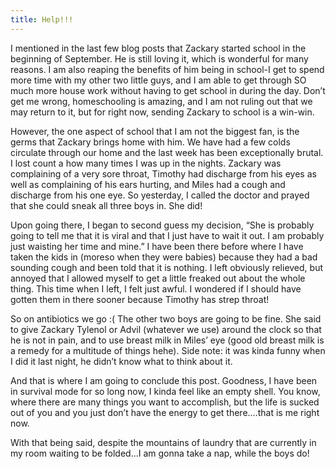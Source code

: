 ```yaml
---
title: Help!!!
---
```


I mentioned in the last few blog posts that Zackary started school in the beginning of September. He is still loving it, which is wonderful for many reasons. I am also reaping the benefits of him being in school-I get to spend more time with my other two little guys, and I am able to get through SO much more house work without having to get school in during the day. Don’t get me wrong, homeschooling is amazing, and I am not ruling out that we may return to it, but for right now, sending Zackary to school is a win-win.

However, the one aspect of school that I am not the biggest fan, is the germs that Zackary brings home with him. We have had a few colds circulate through our home and the last week has been exceptionally brutal. I lost count a how many times I was up in the nights. Zackary was complaining of a very sore throat, Timothy had discharge from his eyes as well as complaining of his ears hurting, and Miles had a cough and discharge from his one eye. So yesterday, I called the doctor and prayed that she could sneak all three boys in. She did!

Upon going there, I began to second guess my decision, “She is probably going to tell me that it is viral and that I just have to wait it out. I am probably just waisting her time and mine.” I have been there before where I have taken the kids in (moreso when they were babies) because they had a bad sounding cough and been told that it is nothing. I left obviously relieved, but annoyed that I allowed myself to get a little freaked out about the whole thing. This time when I left, I felt just awful. I wondered if I should have gotten them in there sooner because Timothy has strep throat!

So on antibiotics we go :( The other two boys are going to be fine. She said to give Zackary Tylenol or Advil (whatever we use) around the clock so that he is not in pain, and to use breast milk in Miles’ eye (good old breast milk is a remedy for a multitude of things hehe). Side note: it was kinda funny when I did it last night, he didn’t know what to think about it.

And that is where I am going to conclude this post. Goodness, I have been in survival mode for so long now, I kinda feel like an empty shell. You know, where there are many things you want to accomplish, but the life is sucked out of you and you just don’t have the energy to get there....that is me right now.

With that being said, despite the mountains of laundry that are currently in my room waiting to be folded...I am gonna take a nap, while the boys do!
